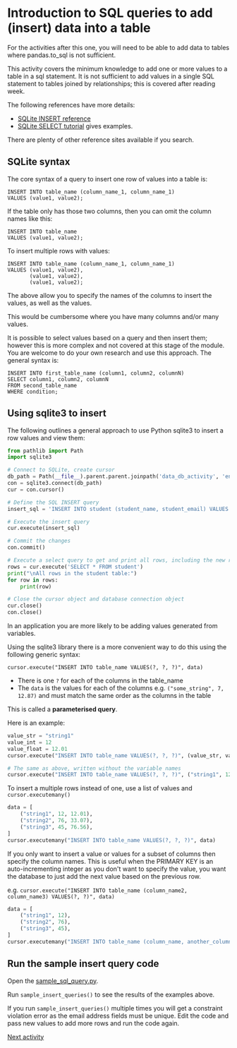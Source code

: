 # Introduction to SQL queries to add (insert) data into a table

For the activities after this one, you will need to be able to add data to tables where pandas.to_sql is not sufficient.

This activity covers the minimum knowledge to add one or more values to a table in a sql statement. It is not sufficient
to add values in a single SQL statement to tables joined by relationships; this is covered after reading week.

The following references have more details:

- [SQLite INSERT reference](https://www.sqlite.org/lang_insert.html)
- [SQLite SELECT tutorial](https://www.sqlitetutorial.net/sqlite-insert/) gives examples.

There are plenty of other reference sites available if you search.

## SQLite syntax

The core syntax of a query to insert one row of values into a table is:

```sqlite
INSERT INTO table_name (column_name_1, column_name_1)
VALUES (value1, value2);
```

If the table only has those two columns, then you can omit the column names like this:

```sqlite
INSERT INTO table_name
VALUES (value1, value2);
```

To insert multiple rows with values:

```sqlite
INSERT INTO table_name (column_name_1, column_name_1)
VALUES (value1, value2),
       (value1, value2),
       (value1, value2);
```

The above allow you to specify the names of the columns to insert the values, as well as the values.

This would be cumbersome where you have many columns and/or many values.

It is possible to select values based on a query and then insert them; however this is more complex and not
covered at this stage of the module. You are welcome to do your own research and use this approach. The general
syntax is:

```sqlite
INSERT INTO first_table_name (column1, column2, columnN)
SELECT column1, column2, columnN
FROM second_table_name
WHERE condition;
```

## Using sqlite3 to insert

The following outlines a general approach to use Python sqlite3 to insert a row values and view them:

```python
from pathlib import Path
import sqlite3

# Connect to SQLite, create cursor
db_path = Path(__file__).parent.parent.joinpath('data_db_activity', 'enrollment_normalised.db')
con = sqlite3.connect(db_path)
cur = con.cursor()

# Define the SQL INSERT query
insert_sql = 'INSERT INTO student (student_name, student_email) VALUES ("Harpreet Rai", "harpreet.rai@school.com")'

# Execute the insert query 
cur.execute(insert_sql)

# Commit the changes
con.commit()

# Execute a select query to get and print all rows, including the new row
rows = cur.execute('SELECT * FROM student')
print("\nAll rows in the student table:")
for row in rows:
    print(row)

# Close the cursor object and database connection object
cur.close()
con.close()
```

In an application you are more likely to be adding values generated from variables.

Using the sqlite3 library there is a more convenient way to do this using the following generic syntax:

`cursor.execute("INSERT INTO table_name VALUES(?, ?, ?)", data)`

- There is one `?` for each of the columns in the table_name
- The `data` is the values for each of the columns e.g. `("some_string", 7, 12.87)` and must match the same order as the
  columns in the table

This is called a **parameterised query**.

Here is an example:

```python
value_str = "string1"
value_int = 12
value_float = 12.01
cursor.execute("INSERT INTO table_name VALUES(?, ?, ?)", (value_str, value_int, value_float))

# The same as above, written without the variable names
cursor.execute("INSERT INTO table_name VALUES(?, ?, ?)", ("string1", 12, 12.01))
```

To insert a multiple rows instead of one, use a list of values and `cursor.executemany()`

```python
data = [
    ("string1", 12, 12.01),
    ("string2", 76, 33.07),
    ("string3", 45, 76.56),
]
cursor.executemany("INSERT INTO table_name VALUES(?, ?, ?)", data)
```

If you only want to insert a value or values for a subset of columns then specify the column names. This is useful when
the PRIMARY KEY is an auto-incrementing integer as you don't want to specify the value, you want the database to just
add the next value based on the previous row.

e.g. `cursor.execute("INSERT INTO table_name (column_name2, column_name3) VALUES(?, ?)", data)`

```python
data = [
    ("string1", 12),
    ("string2", 76),
    ("string3", 45),
]
cursor.executemany("INSERT INTO table_name (column_name, another_column_name) VALUES(?, ?, ?)", data)
```

## Run the sample insert query code

Open the [sample_sql_query.py](../../src/tutorialpkg/sample_code/sample_sql_queries.py).

Run `sample_insert_queries()` to see the results of the examples above.

If you run `sample_insert_queries()` multiple times you will get a constraint violation error as the email
address fields must be unique. Edit the code and pass new values to add more rows and run the code again.

[Next activity](5-6-studentdb-normalised-add-data.md)